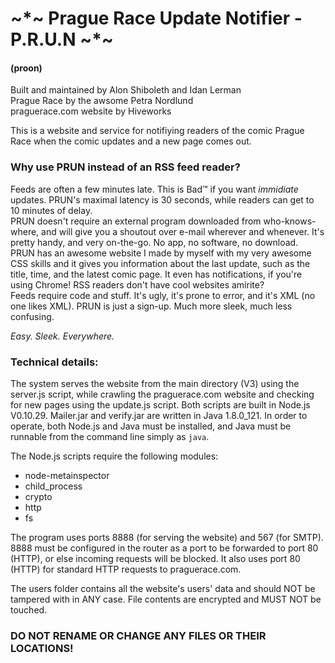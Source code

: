 # ~*~ Prague Race Update Notifier - P.R.U.N ~*~
#### (proon)


Built and maintained by Alon Shiboleth and Idan Lerman  
Prague Race by the awsome Petra Nordlund  
praguerace.com website by Hiveworks  


This is a website and service for notifiying readers of the comic Prague Race
when the comic updates and a new page comes out.


### Why use PRUN instead of an RSS feed reader?


Feeds are often a few minutes late. This is Bad™ if you want _immidiate_
updates. PRUN's maximal latency is 30 seconds, while readers can get to
10 minutes of delay.  
PRUN doesn't require an external program downloaded from who-knows-where,
and will give you a shoutout over e-mail wherever and whenever. It's pretty
handy, and very on-the-go. No app, no software, no download.  
PRUN has an awesome website I made by myself with my very awesome CSS skills
and it gives you information about the last update, such as the title, time,
and the latest comic page. It even has notifications, if you're using Chrome!
RSS readers don't have cool websites amirite?  
Feeds require code and stuff. It's ugly, it's prone to error, and it's XML
(no one likes XML). PRUN is just a sign-up. Much more sleek, much less
confusing.

_Easy. Sleek. Everywhere._



### Technical details:


The system serves the website from the main directory (V3) using the server.js
script, while crawling the praguerace.com website and checking for new pages
using the update.js script. Both scripts are built in Node.js V0.10.29.
Mailer.jar and verify.jar are written in Java 1.8.0_121. In order to operate,
both Node.js and Java must be installed, and Java must be runnable from the
command line simply as `java`.


The Node.js scripts require the following modules:  
* node-metainspector
* child_process
* crypto
* http
* fs


The program uses ports 8888 (for serving the website) and 567 (for SMTP). 8888
must be configured in the router as a port to be forwarded to port 80 (HTTP),
or else incoming requests will be blocked. It also uses port 80 (HTTP) for
standard HTTP requests to praguerace.com.


The users folder contains all the website's users' data and should NOT be
tampered with in ANY case. File contents are encrypted and MUST NOT be touched.


### **DO NOT RENAME OR CHANGE ANY FILES OR THEIR LOCATIONS!**
